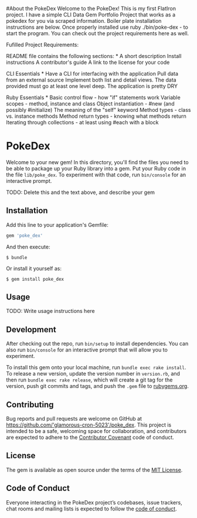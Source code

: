 #About the PokeDex 
Welcome to the PokeDex! This is my first FlatIron project. I have a simple CLI Data Gem Portfolio Project that works as a pokedex for you via scraped information. Boiler plate installation instructions are below. Once properly installed use  ruby ./bin/poke-dex - to start the program. You can check out the project requirements here as well. 

Fufilled Project Requirements: 

README file contains the following sections: *
A short description
Install instructions
A contributor's guide
A link to the license for your code

CLI Essentials *
Have a CLI for interfacing with the application
Pull data from an external source
Implement both list and detail views. The data provided must go at least one level deep.
The application is pretty DRY

Ruby Essentials *
Basic control flow - how "if" statements work
Variable scopes - method, instance and class
Object instantiation - #new (and possibly #initialize)
The meaning of the "self" keyword
Method types - class vs. instance methods
Method return types - knowing what methods return
Iterating through collections - at least using #each with a block


# PokeDex

Welcome to your new gem! In this directory, you'll find the files you need to be able to package up your Ruby library into a gem. Put your Ruby code in the file `lib/poke_dex`. To experiment with that code, run `bin/console` for an interactive prompt.

TODO: Delete this and the text above, and describe your gem

## Installation

Add this line to your application's Gemfile:

```ruby
gem 'poke_dex'
```

And then execute:

    $ bundle

Or install it yourself as:

    $ gem install poke_dex

## Usage

TODO: Write usage instructions here

## Development

After checking out the repo, run `bin/setup` to install dependencies. You can also run `bin/console` for an interactive prompt that will allow you to experiment.

To install this gem onto your local machine, run `bundle exec rake install`. To release a new version, update the version number in `version.rb`, and then run `bundle exec rake release`, which will create a git tag for the version, push git commits and tags, and push the `.gem` file to [rubygems.org](https://rubygems.org).

## Contributing

Bug reports and pull requests are welcome on GitHub at https://github.com/'glamorous-cron-5023'/poke_dex. This project is intended to be a safe, welcoming space for collaboration, and contributors are expected to adhere to the [Contributor Covenant](http://contributor-covenant.org) code of conduct.

## License

The gem is available as open source under the terms of the [MIT License](https://opensource.org/licenses/MIT).

## Code of Conduct

Everyone interacting in the PokeDex project’s codebases, issue trackers, chat rooms and mailing lists is expected to follow the [code of conduct](https://github.com/'glamorous-cron-5023'/poke_dex/blob/master/CODE_OF_CONDUCT.md).
